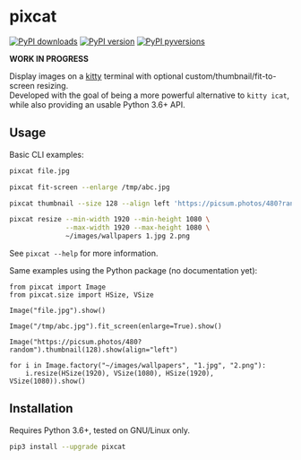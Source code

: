 # pixcat

[![PyPI downloads](http://pepy.tech/badge/pixcat)](
    http://pepy.tech/project/pixcat)
[![PyPI version](https://img.shields.io/pypi/v/pixcat.svg)](
    https://pypi.org/project/pixcat)
[![PyPI pyversions](https://img.shields.io/pypi/pyversions/pixcat.svg)](
    https://pypi.python.org/pypi/pixcat)

**WORK IN PROGRESS**

Display images on a [kitty](https://sw.kovidgoyal.net/kitty/) terminal
with optional custom/thumbnail/fit-to-screen resizing.  
Developed with the goal of being a more powerful alternative to `kitty icat`,
while also providing an usable Python 3.6+ API.

## Usage

Basic CLI examples:

```sh
pixcat file.jpg

pixcat fit-screen --enlarge /tmp/abc.jpg

pixcat thumbnail --size 128 --align left 'https://picsum.photos/480?random'

pixcat resize --min-width 1920 --min-height 1080 \
              --max-width 1920 --max-height 1080 \
              ~/images/wallpapers 1.jpg 2.png
```

See `pixcat --help` for more information.

Same examples using the Python package (no documentation yet):

```python3
from pixcat import Image
from pixcat.size import HSize, VSize

Image("file.jpg").show()

Image("/tmp/abc.jpg").fit_screen(enlarge=True).show()

Image("https://picsum.photos/480?random").thumbnail(128).show(align="left")

for i in Image.factory("~/images/wallpapers", "1.jpg", "2.png"):
    i.resize(HSize(1920), VSize(1080), HSize(1920), VSize(1080)).show()
```

## Installation

Requires Python 3.6+, tested on GNU/Linux only.

```sh
pip3 install --upgrade pixcat
```

